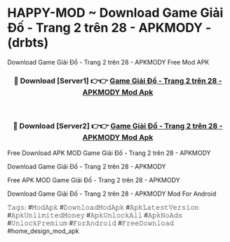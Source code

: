 # HAPPY-MOD ~ Download Game Giải Đố - Trang 2 trên 28 - APKMODY - (drbts)
Download Game Giải Đố - Trang 2 trên 28 - APKMODY Free Mod APK

<div align="center">
<h3>🔴 Download [Server1] 👉👉 <a href="https://apk-comot.site?title=Game_Giải_Đố_-_Trang_2_trên_28_-_APKMODY">Game Giải Đố - Trang 2 trên 28 - APKMODY Mod Apk</a></h3><br>

<h3>🔴 Download [Server2] 👉👉 <a href="https://apk-comot.site?title=Game_Giải_Đố_-_Trang_2_trên_28_-_APKMODY">Game Giải Đố - Trang 2 trên 28 - APKMODY Mod Apk</a></h3>
</div>


Free Download APK MOD Game Giải Đố - Trang 2 trên 28 - APKMODY

Download Game Giải Đố - Trang 2 trên 28 - APKMODY 

Free APK MOD Game Giải Đố - Trang 2 trên 28 - APKMODY 

Download Game Giải Đố - Trang 2 trên 28 - APKMODY Mod For Android

𝚃𝚊𝚐𝚜: #𝙼𝚘𝚍𝙰𝚙𝚔 #𝙳𝚘𝚠𝚗𝚕𝚘𝚊𝚍𝙼𝚘𝚍𝙰𝚙𝚔 #𝙰𝚙𝚔𝙻𝚊𝚝𝚎𝚜𝚝𝚅𝚎𝚛𝚜𝚒𝚘𝚗 #𝙰𝚙𝚔𝚄𝚗𝚕𝚒𝚖𝚒𝚝𝚎𝚍𝙼𝚘𝚗𝚎𝚢 #𝙰𝚙𝚔𝚄𝚗𝚕𝚘𝚌𝚔𝙰𝚕𝚕 #𝙰𝚙𝚔𝙽𝚘𝙰𝚍𝚜 #𝚄𝚗𝚕𝚘𝚌𝚔𝙿𝚛𝚎𝚖𝚒𝚞𝚖 #𝙵𝚘𝚛𝙰𝚗𝚍𝚛𝚘𝚒𝚍 #𝙵𝚛𝚎𝚎𝙳𝚘𝚠𝚗𝚕𝚘𝚊𝚍 #home_design_mod_apk